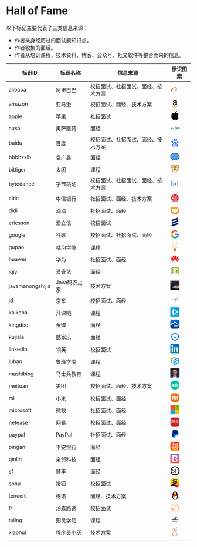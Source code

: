 # Hall of Fame

以下标记主要代表了三类信息来源：

- 作者亲身经历过的面试题知识点。
- 作者收集的面经。
- 作者从培训课程、技术资料、博客、公众号、社交软件等整合而来的信息。

| 标识ID           | 标识名称     | 信息来源                           | 标识图案                                   |
| ---------------- | ------------ | ---------------------------------- | ------------------------------------------ |
| alibaba          | 阿里巴巴     | 校招面试、社招面试、面经、技术方案 | <img src="./icons/alibaba.gif" />          |
| amazon           | 亚马逊       | 校招面试、面经、技术方案           | <img src="./icons/amazon.gif" />           |
| apple            | 苹果         | 社招面试                           | <img src="./icons/apple.gif" />            |
| ausa             | 奥萨医药     | 面经                               | <img src="./icons/ausa.gif" />             |
| baidu            | 百度         | 校招面试、社招面试、面经、技术方案 | <img src="./icons/baidu.gif" />            |
| bbbbzxlb         | 袁广鑫       | 面经                               | <img src="./icons/bbbbzxlb.gif" />         |
| bittiger         | 太阁         | 课程                               | <img src="./icons/bittiger.gif" />         |
| bytedance        | 字节跳动     | 校招面试、社招面试、面经、技术方案 | <img src="./icons/bytedance.gif" />        |
| citic            | 中信银行     | 社招面试、面经、技术方案           | <img src="./icons/citic.gif" />            |
| didi             | 滴滴         | 社招面试、面经                     | <img src="./icons/didi.gif" />             |
| ericsson         | 爱立信       | 校招面试                           | <img src="./icons/ericsson.gif" />         |
| google           | 谷歌         | 校招面试、社招面试、面经           | <img src="./icons/google.gif" />           |
| gupao            | 咕泡学院     | 课程                               | <img src="./icons/gupao.gif" />            |
| huawei           | 华为         | 社招面试、面经                     | <img src="./icons/huawei.gif" />           |
| iqiyi            | 爱奇艺       | 面经                               | <img src="./icons/iqiyi.gif" />            |
| javamanongzhijia | Java码农之家 | 技术方案                           | <img src="./icons/javamanongzhijia.gif" /> |
| jd               | 京东         | 校招面试、面经                     | <img src="./icons/jd.gif" />               |
| kaikeba          | 开课吧       | 课程                               | <img src="./icons/kaikeba.gif" />          |
| kingdee          | 金蝶         | 面经                               | <img src="./icons/kingdee.gif" />          |
| kujiale          | 酷家乐       | 面经                               | <img src="./icons/kujiale.gif" />          |
| linkedin         | 领英         | 校招面试                           | <img src="./icons/linkedin.gif" />         |
| luban            | 鲁班学院     | 课程                               | <img src="./icons/luban.gif" />            |
| mashibing        | 马士兵教育   | 课程                               | <img src="./icons/mashibing.gif" />        |
| meituan          | 美团         | 校招面试、面经、技术方案           | <img src="./icons/meituan.gif" />          |
| mi               | 小米         | 校招面试、面经                     | <img src="./icons/mi.gif" />               |
| microsoft        | 微软         | 社招面试、面经                     | <img src="./icons/microsoft.gif" />        |
| netease          | 网易         | 校招面试、面经                     | <img src="./icons/netease.gif" />          |
| paypal           | PayPal       | 社招面试、面经                     | <img src="./icons/paypal.gif" />           |
| pingan           | 平安银行     | 面经                               | <img src="./icons/pingan.gif" />           |
| qinlin           | 亲邻科技     | 面经                               | <img src="./icons/qinlin.gif" />           |
| sf               | 顺丰         | 面经                               | <img src="./icons/sf.gif" />               |
| sohu             | 搜狐         | 校招面试                           | <img src="./icons/sohu.gif" />             |
| tencent          | 腾讯         | 面经、技术方案                     | <img src="./icons/tencent.gif" />          |
| tr               | 汤森路透     | 校招面试                           | <img src="./icons/tr.gif" />               |
| tuling           | 图灵学院     | 课程                               | <img src="./icons/tuling.gif" />           |
| xiaohui          | 程序员小灰   | 技术方案                           | <img src="./icons/xiaohui.gif" />          |
|                  |              |                                    |                                            |

